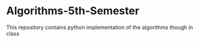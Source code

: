 # Algorithms-5th-Semester

This repository contains python implementation of the algorithms though in class
